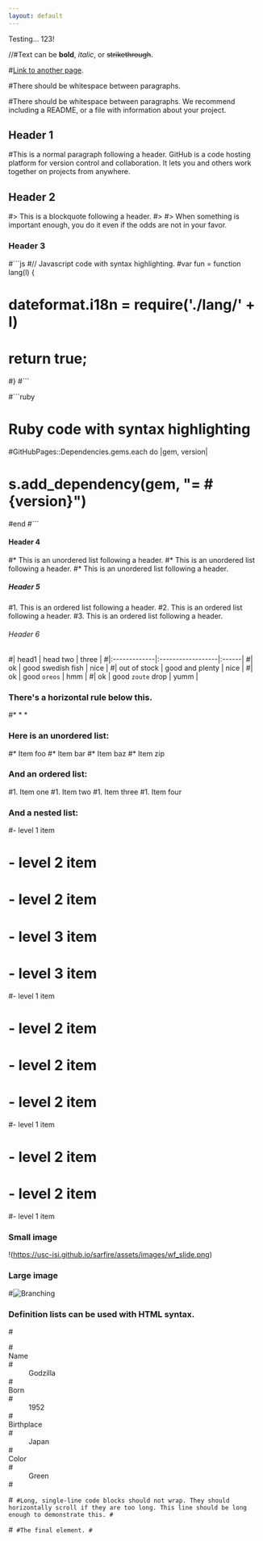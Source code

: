 ```yaml
---
layout: default
---
```


Testing... 123!

//#Text can be **bold**, _italic_, or ~~strikethrough~~.

#[Link to another page](./another-page.html).

#There should be whitespace between paragraphs.

#There should be whitespace between paragraphs. We recommend including a README, or a file with information about your project.

## Header 1

#This is a normal paragraph following a header. GitHub is a code hosting platform for version control and collaboration. It lets you and others work together on projects from anywhere.

## Header 2

#> This is a blockquote following a header.
#>
#> When something is important enough, you do it even if the odds are not in your favor.

### Header 3

#```js
#// Javascript code with syntax highlighting.
#var fun = function lang(l) {
#  dateformat.i18n = require('./lang/' + l)
 # return true;
#}
#```

#```ruby
# Ruby code with syntax highlighting
#GitHubPages::Dependencies.gems.each do |gem, version|
#  s.add_dependency(gem, "= #{version}")
#end
#```

#### Header 4

#*   This is an unordered list following a header.
#*   This is an unordered list following a header.
#*   This is an unordered list following a header.

##### Header 5

#1.  This is an ordered list following a header.
#2.  This is an ordered list following a header.
#3.  This is an ordered list following a header.

###### Header 6

#| head1        | head two          | three |
#|:-------------|:------------------|:------|
#| ok           | good swedish fish | nice  |
#| out of stock | good and plenty   | nice  |
#| ok           | good `oreos`      | hmm   |
#| ok           | good `zoute` drop | yumm  |

### There's a horizontal rule below this.

#* * *

### Here is an unordered list:

#*   Item foo
#*   Item bar
#*   Item baz
#*   Item zip

### And an ordered list:

#1.  Item one
#1.  Item two
#1.  Item three
#1.  Item four

### And a nested list:

#- level 1 item
#  - level 2 item
 # - level 2 item
#    - level 3 item
#    - level 3 item
#- level 1 item
#  - level 2 item
#  - level 2 item
#  - level 2 item
#- level 1 item
#  - level 2 item
#  - level 2 item
#- level 1 item

### Small image

!(https://usc-isi.github.io/sarfire/assets/images/wf_slide.png)

### Large image

#![Branching](https://guides.github.com/activities/hello-world/branching.png)


### Definition lists can be used with HTML syntax.

#<dl>
#<dt>Name</dt>
#<dd>Godzilla</dd>
#<dt>Born</dt>
#<dd>1952</dd>
#<dt>Birthplace</dt>
#<dd>Japan</dd>
#<dt>Color</dt>
#<dd>Green</dd>
#</dl>

#```
#Long, single-line code blocks should not wrap. They should horizontally scroll if they are too long. This line should be long enough to demonstrate this.
#```

#```
#The final element.
#```

